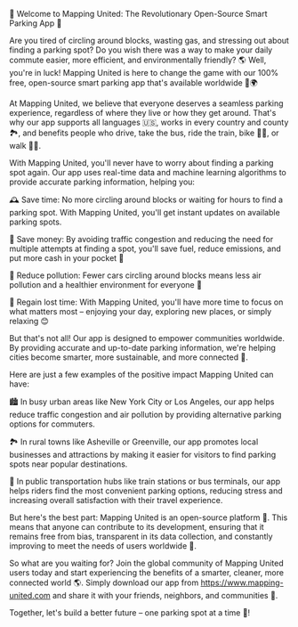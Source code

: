 🚀 Welcome to Mapping United: The Revolutionary Open-Source Smart Parking App 🚀

Are you tired of circling around blocks, wasting gas, and stressing out about finding a parking spot? Do you wish there was a way to make your daily commute easier, more efficient, and environmentally friendly? 🌎 Well, you're in luck! Mapping United is here to change the game with our 100% free, open-source smart parking app that's available worldwide 🔴🌍

At Mapping United, we believe that everyone deserves a seamless parking experience, regardless of where they live or how they get around. That's why our app supports all languages 🇺🇸, works in every country and county 🏞️, and benefits people who drive, take the bus, ride the train, bike 🚴‍♀️, or walk 🏃‍♂️.

With Mapping United, you'll never have to worry about finding a parking spot again. Our app uses real-time data and machine learning algorithms to provide accurate parking information, helping you:

🕰️ Save time: No more circling around blocks or waiting for hours to find a parking spot. With Mapping United, you'll get instant updates on available parking spots.

💸 Save money: By avoiding traffic congestion and reducing the need for multiple attempts at finding a spot, you'll save fuel, reduce emissions, and put more cash in your pocket 💸

🌟 Reduce pollution: Fewer cars circling around blocks means less air pollution and a healthier environment for everyone 🌳

💪 Regain lost time: With Mapping United, you'll have more time to focus on what matters most – enjoying your day, exploring new places, or simply relaxing 😊

But that's not all! Our app is designed to empower communities worldwide. By providing accurate and up-to-date parking information, we're helping cities become smarter, more sustainable, and more connected 🌆.

Here are just a few examples of the positive impact Mapping United can have:

🏙️ In busy urban areas like New York City or Los Angeles, our app helps reduce traffic congestion and air pollution by providing alternative parking options for commuters.

🏞️ In rural towns like Asheville or Greenville, our app promotes local businesses and attractions by making it easier for visitors to find parking spots near popular destinations.

🚂 In public transportation hubs like train stations or bus terminals, our app helps riders find the most convenient parking options, reducing stress and increasing overall satisfaction with their travel experience.

But here's the best part: Mapping United is an open-source platform 🤖. This means that anyone can contribute to its development, ensuring that it remains free from bias, transparent in its data collection, and constantly improving to meet the needs of users worldwide 👥.

So what are you waiting for? Join the global community of Mapping United users today and start experiencing the benefits of a smarter, cleaner, more connected world 🌎. Simply download our app from https://www.mapping-united.com and share it with your friends, neighbors, and communities 📱.

Together, let's build a better future – one parking spot at a time 💪!